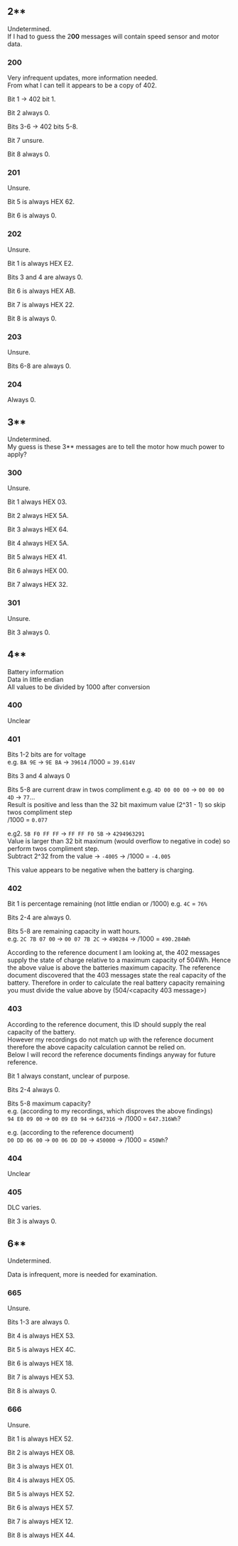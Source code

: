## 2**
Undetermined.  
If I had to guess the 2**00** messages will contain speed sensor and motor data.

### 200
Very infrequent updates, more information needed.  
From what I can tell it appears to be a copy of 402.

Bit 1 -> 402 bit 1.

Bit 2 always 0.

Bits 3-6 -> 402 bits 5-8.

Bit 7 unsure.

Bit 8 always 0.

### 201
Unsure.

Bit 5 is always HEX 62.

Bit 6 is always 0.

### 202
Unsure.

Bit 1 is always HEX E2.

Bits 3 and 4 are always 0.

Bit 6 is always HEX AB.

Bit 7 is always HEX 22.

Bit 8 is always 0.

### 203
Unsure.

Bits 6-8 are always 0.

### 204
Always 0.

## 3**
Undetermined.  
My guess is these 3** messages are to tell the motor how much power to apply?

### 300
Unsure.

Bit 1 always HEX 03.

Bit 2 always HEX 5A.

Bit 3 always HEX 64.

Bit 4 always HEX 5A.

Bit 5 always HEX 41.

Bit 6 always HEX 00.

Bit 7 always HEX 32.

### 301
Unsure.

Bit 3 always 0.

## 4**
Battery information  
Data in little endian  
All values to be divided by 1000 after conversion

### 400
Unclear

### 401
Bits 1-2 bits are for voltage  
e.g. `BA 9E` -> `9E BA` -> `39614` /1000 = `39.614V`

Bits 3 and 4 always 0

Bits 5-8 are current draw in twos compliment
e.g. `4D 00 00 00` -> `00 00 00 4D` -> `77`...  
Result is positive and less than the 32 bit maximum value (2^31 - 1) so skip twos compliment step  
/1000 = `0.077`

e.g2. `5B F0 FF FF` -> `FF FF F0 5B` -> `4294963291`  
Value is larger than 32 bit maximum (would overflow to negative in code) so perform twos compliment step.  
Subtract 2^32 from the value -> `-4005` -> /1000 = `-4.005`  

This value appears to be negative when the battery is charging.

### 402
Bit 1 is percentage remaining (not little endian or /1000)
e.g. `4C` = `76%`

Bits 2-4 are always 0.  

Bits 5-8 are remaining capacity in watt hours.  
e.g. `2C 7B 07 00` -> `00 07 7B 2C` -> `490284` -> /1000 = `490.284Wh`

According to the reference document I am looking at, the 402 messages supply the state of charge relative to a maximum capacity of 504Wh. Hence the above value is above the batteries maximum capacity. The reference document discovered that the 403 messages state the real capacity of the battery. Therefore in order to calculate the real battery capacity remaining you must divide the value above by (504/<capacity 403 message>) 

### 403
According to the reference document, this ID should supply the real capacity of the battery.  
However my recordings do not match up with the reference document therefore the above capacity calculation cannot be relied on.  
Below I will record the reference documents findings anyway for future reference.  

Bit 1 always constant, unclear of purpose.

Bits 2-4 always 0.

Bits 5-8 maximum capacity?  
e.g. (according to my recordings, which disproves the above findings)  
`94 E0 09 00` -> `00 09 E0 94` -> `647316` -> /1000 = `647.316Wh`?

e.g. (according to the reference document)  
`D0 DD 06 00` -> `00 06 DD D0` -> `450000` -> /1000 = `450Wh`?

### 404
Unclear

### 405
DLC varies.

Bit 3 is always 0.

## 6**
Undetermined.

Data is infrequent, more is needed for examination.

### 665
Unsure.

Bits 1-3 are always 0.

Bit 4 is always HEX 53.

Bit 5 is always HEX 4C.

Bit 6 is always HEX 18.

Bit 7 is always HEX 53.

Bit 8 is always 0.

### 666
Unsure.

Bit 1 is always HEX 52.

Bit 2 is always HEX 08.

Bit 3 is always HEX 01.

Bit 4 is always HEX 05.

Bit 5 is always HEX 52.

Bit 6 is always HEX 57.

Bit 7 is always HEX 12.

Bit 8 is always HEX 44.
